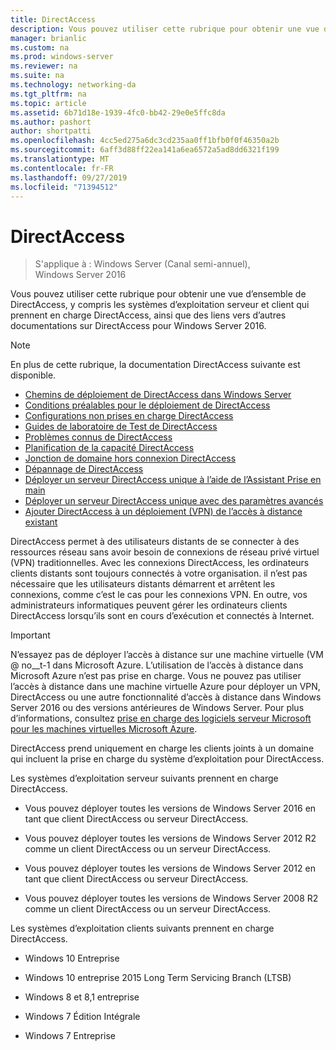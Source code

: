 ```yaml
---
title: DirectAccess
description: Vous pouvez utiliser cette rubrique pour obtenir une vue d’ensemble de DirectAccess dans Windows Server 2016.
manager: brianlic
ms.custom: na
ms.prod: windows-server
ms.reviewer: na
ms.suite: na
ms.technology: networking-da
ms.tgt_pltfrm: na
ms.topic: article
ms.assetid: 6b71d18e-1939-4fc0-bb42-29e0e5ffc8da
ms.author: pashort
author: shortpatti
ms.openlocfilehash: 4cc5ed275a6dc3cd235aa0ff1bfb0f0f46350a2b
ms.sourcegitcommit: 6aff3d88ff22ea141a6ea6572a5ad8dd6321f199
ms.translationtype: MT
ms.contentlocale: fr-FR
ms.lasthandoff: 09/27/2019
ms.locfileid: "71394512"
---
```

# <a name="directaccess"></a>DirectAccess

>S'applique à : Windows Server (Canal semi-annuel), Windows Server 2016

Vous pouvez utiliser cette rubrique pour obtenir une vue d’ensemble de DirectAccess, y compris les systèmes d’exploitation serveur et client qui prennent en charge DirectAccess, ainsi que des liens vers d’autres documentations sur DirectAccess pour Windows Server 2016.  
  
> [!NOTE]  
> En plus de cette rubrique, la documentation DirectAccess suivante est disponible.  
>   
> -   [Chemins de déploiement de DirectAccess dans Windows Server](DirectAccess-Deployment-Paths-in-Windows-Server.md)  
> -   [Conditions préalables pour le déploiement de DirectAccess](Prerequisites-for-Deploying-DirectAccess.md)  
> -   [Configurations non prises en charge DirectAccess](DirectAccess-Unsupported-Configurations.md)  
> -   [Guides de laboratoire de Test de DirectAccess](DirectAccess-Test-Lab-Guides.md)  
> -   [Problèmes connus de DirectAccess](DirectAccess-Known-Issues.md)  
> -   [Planification de la capacité DirectAccess](DirectAccess-Capacity-Planning.md) 
> -   [Jonction de domaine hors connexion DirectAccess](DirectAccess-Offline-Domain-Join.md)  
> -   [Dépannage de DirectAccess](Troubleshooting-DirectAccess.md)  
> -   [Déployer un serveur DirectAccess unique à l’aide de l’Assistant Prise en main](single-server-wizard/Deploy-a-Single-DirectAccess-Server-Using-the-Getting-Started-Wizard.md)  
> -   [Déployer un serveur DirectAccess unique avec des paramètres avancés](single-server-advanced/Deploy-a-Single-DirectAccess-Server-with-Advanced-Settings.md)  
> -   [Ajouter DirectAccess à un déploiement (VPN) de l’accès à distance existant](add-to-existing-vpn/Add-DirectAccess-to-an-Existing-Remote-Access-VPN-Deployment.md)  
  
DirectAccess permet à des utilisateurs distants de se connecter à des ressources réseau sans avoir besoin de connexions de réseau privé virtuel (VPN) traditionnelles. Avec les connexions DirectAccess, les ordinateurs clients distants sont toujours connectés à votre organisation. il n’est pas nécessaire que les utilisateurs distants démarrent et arrêtent les connexions, comme c’est le cas pour les connexions VPN. En outre, vos administrateurs informatiques peuvent gérer les ordinateurs clients DirectAccess lorsqu’ils sont en cours d’exécution et connectés à Internet.

>[!IMPORTANT]
>N’essayez pas de déployer l’accès à distance sur une machine virtuelle \(VM @ no__t-1 dans Microsoft Azure. L’utilisation de l’accès à distance dans Microsoft Azure n’est pas prise en charge. Vous ne pouvez pas utiliser l’accès à distance dans une machine virtuelle Azure pour déployer un VPN, DirectAccess ou une autre fonctionnalité d’accès à distance dans Windows Server 2016 ou des versions antérieures de Windows Server. Pour plus d’informations, consultez [prise en charge des logiciels serveur Microsoft pour les machines virtuelles Microsoft Azure](https://support.microsoft.com/help/2721672/microsoft-server-software-support-for-microsoft-azure-virtual-machines).
  
DirectAccess prend uniquement en charge les clients joints à un domaine qui incluent la prise en charge du système d’exploitation pour DirectAccess.  
  
Les systèmes d’exploitation serveur suivants prennent en charge DirectAccess.  
  
-   Vous pouvez déployer toutes les versions de Windows Server 2016 en tant que client DirectAccess ou serveur DirectAccess.  
  
-   Vous pouvez déployer toutes les versions de Windows Server 2012 R2 comme un client DirectAccess ou un serveur DirectAccess.  
  
-   Vous pouvez déployer toutes les versions de Windows Server 2012 en tant que client DirectAccess ou serveur DirectAccess.  
  
-   Vous pouvez déployer toutes les versions de Windows Server 2008 R2 comme un client DirectAccess ou un serveur DirectAccess.  
  
Les systèmes d’exploitation clients suivants prennent en charge DirectAccess.  
  
-   Windows 10 Entreprise  
  
-   Windows 10 entreprise 2015 Long Term Servicing Branch (LTSB)  
  
-   Windows 8 et 8,1 entreprise  
  
-   Windows 7 Édition Intégrale  
  
-   Windows 7 Entreprise
